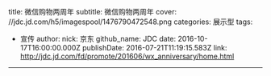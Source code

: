 title: 微信购物两周年
subtitle: 微信购物两周年
cover: //jdc.jd.com/h5/imagespool/1476790472548.png
categories: 展示型
tags:
  - 宣传
author:
  nick: 京东
  github_name: JDC
date: 2016-10-17T16:00:00.000Z
publishDate: 2016-07-21T11:19:15.583Z
link: http://jdc.jd.com/fd/promote/201606/wx_anniversary/home.html
---